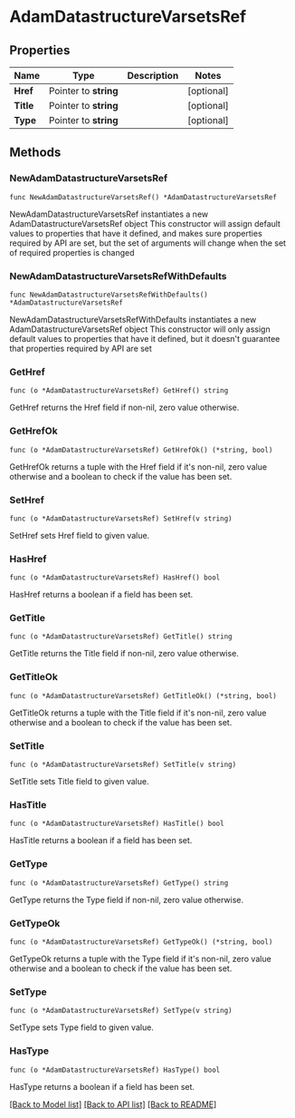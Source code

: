 # AdamDatastructureVarsetsRef

## Properties

Name | Type | Description | Notes
------------ | ------------- | ------------- | -------------
**Href** | Pointer to **string** |  | [optional] 
**Title** | Pointer to **string** |  | [optional] 
**Type** | Pointer to **string** |  | [optional] 

## Methods

### NewAdamDatastructureVarsetsRef

`func NewAdamDatastructureVarsetsRef() *AdamDatastructureVarsetsRef`

NewAdamDatastructureVarsetsRef instantiates a new AdamDatastructureVarsetsRef object
This constructor will assign default values to properties that have it defined,
and makes sure properties required by API are set, but the set of arguments
will change when the set of required properties is changed

### NewAdamDatastructureVarsetsRefWithDefaults

`func NewAdamDatastructureVarsetsRefWithDefaults() *AdamDatastructureVarsetsRef`

NewAdamDatastructureVarsetsRefWithDefaults instantiates a new AdamDatastructureVarsetsRef object
This constructor will only assign default values to properties that have it defined,
but it doesn't guarantee that properties required by API are set

### GetHref

`func (o *AdamDatastructureVarsetsRef) GetHref() string`

GetHref returns the Href field if non-nil, zero value otherwise.

### GetHrefOk

`func (o *AdamDatastructureVarsetsRef) GetHrefOk() (*string, bool)`

GetHrefOk returns a tuple with the Href field if it's non-nil, zero value otherwise
and a boolean to check if the value has been set.

### SetHref

`func (o *AdamDatastructureVarsetsRef) SetHref(v string)`

SetHref sets Href field to given value.

### HasHref

`func (o *AdamDatastructureVarsetsRef) HasHref() bool`

HasHref returns a boolean if a field has been set.

### GetTitle

`func (o *AdamDatastructureVarsetsRef) GetTitle() string`

GetTitle returns the Title field if non-nil, zero value otherwise.

### GetTitleOk

`func (o *AdamDatastructureVarsetsRef) GetTitleOk() (*string, bool)`

GetTitleOk returns a tuple with the Title field if it's non-nil, zero value otherwise
and a boolean to check if the value has been set.

### SetTitle

`func (o *AdamDatastructureVarsetsRef) SetTitle(v string)`

SetTitle sets Title field to given value.

### HasTitle

`func (o *AdamDatastructureVarsetsRef) HasTitle() bool`

HasTitle returns a boolean if a field has been set.

### GetType

`func (o *AdamDatastructureVarsetsRef) GetType() string`

GetType returns the Type field if non-nil, zero value otherwise.

### GetTypeOk

`func (o *AdamDatastructureVarsetsRef) GetTypeOk() (*string, bool)`

GetTypeOk returns a tuple with the Type field if it's non-nil, zero value otherwise
and a boolean to check if the value has been set.

### SetType

`func (o *AdamDatastructureVarsetsRef) SetType(v string)`

SetType sets Type field to given value.

### HasType

`func (o *AdamDatastructureVarsetsRef) HasType() bool`

HasType returns a boolean if a field has been set.


[[Back to Model list]](../README.md#documentation-for-models) [[Back to API list]](../README.md#documentation-for-api-endpoints) [[Back to README]](../README.md)


